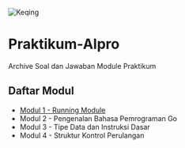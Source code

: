 ![Keqing](https://gamebrott.com/wp-content/uploads/2021/11/7-Fakta-Menarik-Keqing-di-Genshin-Impact-Waifu-Wangy-Idaman-Para-Traveler-Header-1024x576.jpg)

# Praktikum-Alpro
Archive Soal dan Jawaban Module Praktikum

## Daftar Modul
* [Modul 1 - Running Module](https://github.com/bl33dz/Pratikum-Alpro/tree/master/Modul%201%20-%20Running%20Module)
* Modul 2 - Pengenalan Bahasa Pemrograman Go
* Modul 3 - Tipe Data dan Instruksi Dasar
* Modul 4 - Struktur Kontrol Perulangan
